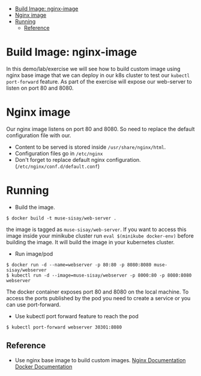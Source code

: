 - [Build Image: nginx-image](#build-image-nginx-image)
- [Nginx image](#nginx-image)
- [Running](#running)
  - [Reference](#reference)

# Build Image: nginx-image

In this demo/lab/exercise we will see how to build custom image using nginx base image that we can deploy in  our k8s cluster to test our `kubectl port-forward` feature. As part of the exercise will expose our web-server to listen on port 80 and 8080.

# Nginx image

Our nginx image listens on port 80 and 8080. So need to replace the default configuration file with our.
- Content to be served is stored inside `/usr/share/nginx/html`.
- Configuration files go in `/etc/nginx` 
- Don't forget to replace default nginx configuration. (`/etc/nginx/conf.d/default.conf`)

# Running 

- Build the image.  
```console
$ docker build -t muse-sisay/web-server .
```
the image is tagged as `muse-sisay/web-server`. If you want to access this image inside your minikube cluster run `eval $(minikube docker-env)` before building the image. It will build the image in your kubernetes cluster.

- Run image/pod
```console
$ docker run -d --name=webserver -p 80:80 -p 8080:8080 muse-sisay/webserver
$ kubectl run -d --image=muse-sisay/webserver -p 8000:80 -p 8080:8080 webserver
```
The docker container exposes port 80 and 8080 on the local machine. To access the ports published by the pod you need to create a service or you can use port-forward.

- Use kubectl port forward feature to reach the pod
```console
$ kubectl port-forward webserver 30301:8080
```

## Reference
- Use nginx base image to build custom images. [Nginx Documentation](https://www.nginx.com/blog/deploying-nginx-nginx-plus-docker/) [Docker Documentation](https://www.docker.com/blog/how-to-use-the-official-nginx-docker-image/)